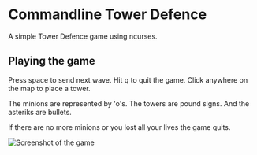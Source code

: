 Commandline Tower Defence
=========================
A simple Tower Defence game using ncurses.

Playing the game
----------------
Press space to send next wave. Hit q to quit the game. 
Click anywhere on the map to place a tower.

The minions are represented by 'o's. The towers are pound signs. 
And the asteriks are bullets.

If there are no more minions or you lost all your lives the game 
quits.

![Screenshot of the game](http://lh5.ggpht.com/_4ADYQhSkXYA/TJOPoEBlJRI/AAAAAAAAABg/_HT7gpoauHk/s800/Screenshot.png "Screenshot")
